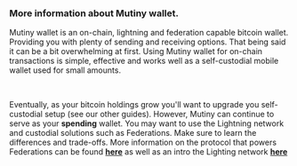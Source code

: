 ### More information about Mutiny wallet.

Mutiny wallet is an on-chain, lightning and federation capable bitcoin wallet. 
Providing you with plenty of sending and receiving options. That being said it can be a bit overwhelming at first. 
Using Mutiny wallet for on-chain transactions is simple, effective and works well as a self-custodial mobile wallet used for small amounts.

&nbsp;

Eventually, as your bitcoin holdings grow you'll want to upgrade you self-custodial setup (see our other guides). However, Mutiny can 
continue to serve as your **spending** wallet. You may want to use the Lightning network and custodial solutions such as Federations. 
Make sure to learn the differences and trade-offs. More information on the protocol that powers Federations can be found **[here](https://fedimint.org/docs/intro)** 
as well as an intro the Lighting network **[here](https://99bitcoins.com/bitcoin/lightning-network/)**
